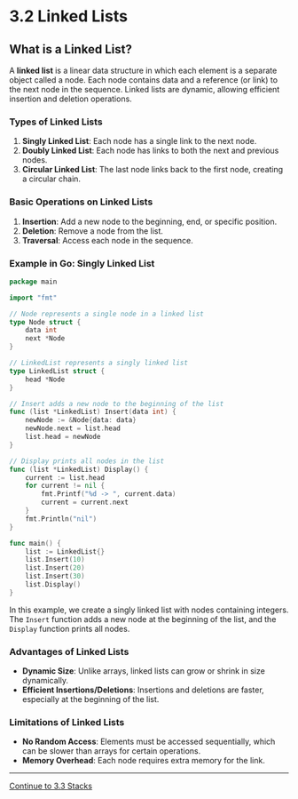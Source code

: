 
# 3.2 Linked Lists

## What is a Linked List?

A **linked list** is a linear data structure in which each element is a separate object called a node. Each node contains data and a reference (or link) to the next node in the sequence. Linked lists are dynamic, allowing efficient insertion and deletion operations.

### Types of Linked Lists

1. **Singly Linked List**: Each node has a single link to the next node.
2. **Doubly Linked List**: Each node has links to both the next and previous nodes.
3. **Circular Linked List**: The last node links back to the first node, creating a circular chain.

### Basic Operations on Linked Lists

1. **Insertion**: Add a new node to the beginning, end, or specific position.
2. **Deletion**: Remove a node from the list.
3. **Traversal**: Access each node in the sequence.

### Example in Go: Singly Linked List

```go
package main

import "fmt"

// Node represents a single node in a linked list
type Node struct {
    data int
    next *Node
}

// LinkedList represents a singly linked list
type LinkedList struct {
    head *Node
}

// Insert adds a new node to the beginning of the list
func (list *LinkedList) Insert(data int) {
    newNode := &Node{data: data}
    newNode.next = list.head
    list.head = newNode
}

// Display prints all nodes in the list
func (list *LinkedList) Display() {
    current := list.head
    for current != nil {
        fmt.Printf("%d -> ", current.data)
        current = current.next
    }
    fmt.Println("nil")
}

func main() {
    list := LinkedList{}
    list.Insert(10)
    list.Insert(20)
    list.Insert(30)
    list.Display()
}
```

In this example, we create a singly linked list with nodes containing integers. The `Insert` function adds a new node at the beginning of the list, and the `Display` function prints all nodes.

### Advantages of Linked Lists

- **Dynamic Size**: Unlike arrays, linked lists can grow or shrink in size dynamically.
- **Efficient Insertions/Deletions**: Insertions and deletions are faster, especially at the beginning of the list.

### Limitations of Linked Lists

- **No Random Access**: Elements must be accessed sequentially, which can be slower than arrays for certain operations.
- **Memory Overhead**: Each node requires extra memory for the link.

---

[Continue to 3.3 Stacks](./3_3_Stacks.md)
